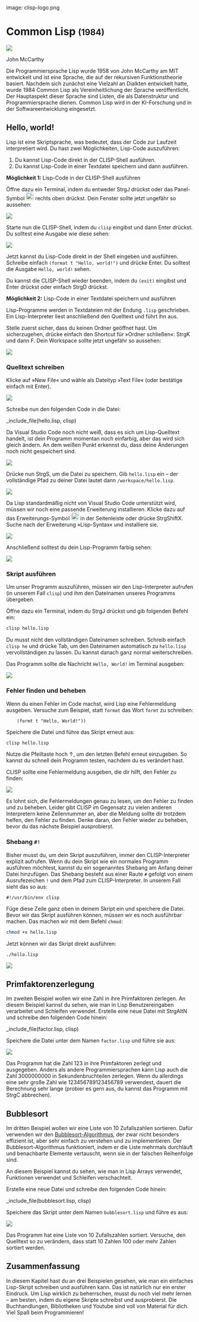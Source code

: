 <div class='meta'>
image: clisp-logo.png
</div>

# Common Lisp <span style='font-size: 80%;'>(1984)</span>

<div class='floatright' style='width: 12em;'>
    <img src='mccarthy.webp'>
    <p>John McCarthy</p>
</div>

<p class='abstract'>
Die Programmiersprache Lisp wurde 1958 von John McCarthy am MIT entwickelt und ist eine Sprache, die auf der rekursiven Funktionstheorie basiert.
Nachdem sich zunächst eine Vielzahl an Dialkten entwickelt hatte, wurde 1984 Common Lisp als Vereinheitlichung der Sprache veröffentlicht.
Der Hauptaspekt dieser Sprache sind Listen, die als Datenstruktur und Programmiersprache dienen. Common Lisp wird in der KI-Forschung und in der Softwareentwicklung eingesetzt.
</p>

<!-- ## Eigenschaften

- **Funktional**: Common Lisp ist eine funktionale Programmiersprache, die auf der rekursiven Funktionstheorie basiert.
- **Dynamisch**: Common Lisp ist eine dynamisch typisierte Sprache, was bedeutet, dass Variablen ihren Datentyp zur Laufzeit ändern können.
- **Objektorientierung**: Common Lisp unterstützt die objektorientierte Programmierung, die auf der Verwendung von Objekten und Klassen basiert.
- **Makros**: Common Lisp bietet Makros, die es ermöglichen, den Code zur Kompilierzeit zu transformieren.
- **Hohe Performance**: Common Lisp ist eine der schnellsten Programmiersprachen und wird häufig für rechenintensive Anwendungen eingesetzt.
- **Community**: Common Lisp hat eine aktive und engagierte Community, die eine Vielzahl von Bibliotheken und Frameworks entwickelt hat. -->

## Hello, world!

Lisp ist eine Skriptsprache, was bedeutet, dass der Code zur Laufzeit interpretiert wird. Du hast zwei Möglichkeiten, Lisp-Code auszuführen:

1. Du kannst Lisp-Code direkt in der CLISP-Shell ausführen.
2. Du kannst Lisp-Code in einer Textdatei speichern und dann ausführen.

**Möglichkeit 1:** Lisp-Code in der CLISP-Shell ausführen

Öffne dazu ein Terminal, indem du entweder <span class='key'>Strg</span><span class='key'>J</span> drückst oder das Panel-Symbol <img src='../basics/panel.webp' style='border-radius: 4px; height: 1.5em;'> rechts oben drückst. Dein Fenster sollte jetzt ungefähr so aussehen:

<img class='full' src='code-with-terminal.webp'>

Starte nun die CLISP-Shell, indem du `clisp` eingibst und dann <span class='key'>Enter</span> drückst. Du solltest eine Ausgabe wie diese sehen:

<img class='full' src='clisp.webp'>

Jetzt kannst du Lisp-Code direkt in der Shell eingeben und ausführen. Schreibe einfach `(format t "Hello, world!")` und drücke <span class='key'>Enter</span>. Du solltest die Ausgabe `Hello, world!` sehen.

Du kannst die CLISP-Shell wieder beenden, indem du `(exit)` eingibst und <span class='key'>Enter</span> drückst oder einfach <span class='key'>Strg</span><span class='key'>D</span> drückst.

**Möglichkeit 2:** Lisp-Code in einer Textdatei speichern und ausführen

Lisp-Programme werden in Textdateien mit der Endung `.lisp` geschrieben. Ein Lisp-Interpreter liest anschließend den Quelltext und führt ihn aus.

Stelle zuerst sicher, dass du keinen Ordner geöffnet hast. Um sicherzugehen, drücke einfach den Shortcut für »Ordner schließen«: <span class='key'>Strg</span><span class='key'>K</span> und dann <span class='key'>F</span>. Dein Workspace sollte jetzt ungefähr so aussehen:

<img class='full' src='fresh-start.webp'>

### Quelltext schreiben

Klicke auf »New File« und wähle als Dateityp »Text File« (oder bestätige einfach mit <span class='key'>Enter</span>).

<img class='full' src='choose-filename.webp'>

Schreibe nun den folgenden Code in die Datei:

_include_file(hello.lisp, clisp)

Da Visual Studio Code noch nicht weiß, dass es sich um Lisp-Quelltext handelt, ist dein Programm momentan noch einfarbig, aber das wird sich gleich ändern. An dem weißen Punkt erkennst du, dass deine Änderungen noch nicht gespeichert sind.

<img class='full' src='no-syntax-highlighting.webp'>

Drücke nun <span class='key'>Strg</span><span class='key'>S</span>, um die Datei zu speichern. Gib `hello.lisp` ein – der vollständige Pfad zu deiner Datei lautet dann `/workspace/hello.lisp`.

<img class='full' src='enter-filename.webp'>

Da Lisp standardmäßig nicht von Visual Studio Code unterstützt wird, müssen wir noch eine passende Erweiterung installieren. Klicke dazu auf das Erweiterungs-Symbol <img src='../basics/extensions.webp' style='border-radius: 4px; height: 1.5em;'> in der Seitenleiste oder drücke <span class='key'>Strg</span><span class='key'>Shift</span><span class='key'>X</span>. Suche nach der Erweiterung »Lisp-Syntax« und installiere sie.

<img class='full' src='lisp-syntax.webp'>

Anschließend solltest du dein Lisp-Programm farbig sehen:

<img class='full' src='syntax-highlighting.webp'>

### Skript ausführen

Um unser Programm auszuführen, müssen wir den Lisp-Interpreter aufrufen (in unserem Fall `clisp`) und ihm den Dateinamen unseres Programms übergeben.

Öffne dazu ein Terminal, indem du <span class='key'>Strg</span><span class='key'>J</span> drückst und gib folgenden Befehl ein:

```bash
clisp hello.lisp
```

<div class='hint'>
Du musst nicht den vollständigen Dateinamen schreiben. Schreib einfach <code>clisp he</code> und drücke <span class='key'>Tab</span>, um den Dateinamen automatisch zu <code>hello.lisp</code> vervollständigen zu lassen. Du kannst danach ganz normal weiterschreiben.
</div>

Das Programm sollte die Nachricht `Hello, World!` im Terminal ausgeben:

<img class='full' src='hello.webp'>

### Fehler finden und beheben

Wenn du einen Fehler im Code machst, wird Lisp eine Fehlermeldung ausgeben. Versuche zum Beispiel, statt `format` das Wort `formt` zu schreiben:

```clisp
    (formt t "Hello, World!"))
```

Speichere die Datei und führe das Skript erneut aus:

```bash
clisp hello.lisp
```

<div class='hint'>
Nutze die Pfeiltaste hoch <span class='key'>↑</span>, um den letzten Befehl erneut einzugeben. So kannst du schnell dein Programm testen, nachdem du es verändert hast.
</div>

CLISP sollte eine Fehlermeldung ausgeben, die dir hilft, den Fehler zu finden:

<img class='full' src='hello-error.webp'>

Es lohnt sich, die Fehlermeldungen genau zu lesen, um den Fehler zu finden und zu beheben. Leider gibt CLISP im Gegensatz zu vielen anderen Interpretern keine Zeilennummer an, aber die Meldung sollte dir trotzdem helfen, den Fehler zu finden. Denke daran, den Fehler wieder zu beheben, bevor du das nächste Beispiel ausprobierst.

### Shebang `#!`

Bisher musst du, um dein Skript auszuführen, immer den CLISP-Interpreter explizit aufrufen. Wenn du dein Skript wie ein normales Programm ausführen möchtest, kannst du ein sogenanntes Shebang am Anfang deiner Datei hinzufügen. Das Shebang besteht aus einer Raute `#` gefolgt von einem Ausrufezeichen `!` und dem Pfad zum CLISP-Interpreter. In unserem Fall sieht das so aus:

```clisp
#!/usr/bin/env clisp
```

Füge diese Zeile ganz oben in deinem Skript ein und speichere die Datei. Bevor wir das Skript ausführen können, müssen wir es noch ausführbar machen. Das machen wir mit dem Befehl `chmod`:

```bash
chmod +x hello.lisp
```
Jetzt können wir das Skript direkt ausführen:

```bash
./hello.lisp
```

<img class='full' src='shebang.webp'>

## Primfaktorenzerlegung

Im zweiten Beispiel wollen wir eine Zahl in ihre Primfaktoren zerlegen.
An diesem Beispiel kannst du sehen, wie man in Lisp Benutzereingaben verarbeitet und Schleifen verwendet.
Erstelle eine neue Datei mit <span class='key'>Strg</span><span class='key'>Alt</span><span class='key'>N</span> und schreibe den folgenden Code hinein:

_include_file(factor.lisp, clisp)

Speichere die Datei unter dem Namen `factor.lisp` und führe sie aus:

<img class='full' src='try-factor.webp'>

Das Programm hat die Zahl 123 in ihre Primfaktoren zerlegt und ausgegeben. Anders als andere Programmiersprachen kann Lisp auch die Zahl 3000000000 in Sekundenbruchteilen zerlegen. Wenn du allerdings eine sehr große Zahl wie 123456789123456789 verwendest, dauert die Berechnung sehr lange (probier es gern aus, du kannst das Programm mit <span class='key'>Strg</span><span class='key'>C</span> abbrechen).

## Bubblesort

Im dritten Beispiel wollen wir eine Liste von 10 Zufallszahlen sortieren. Dafür verwenden wir den [Bubblesort-Algorithmus](https://de.wikipedia.org/wiki/Bubblesort), der zwar nicht besonders effizient ist, aber sehr einfach zu verstehen und zu implementieren. Der Bubblesort-Algorithmus funktioniert, indem er die Liste mehrmals durchläuft und benachbarte Elemente vertauscht, wenn sie in der falschen Reihenfolge sind.

An diesem Beispiel kannst du sehen, wie man in Lisp Arrays verwendet, Funktionen verwendet und Schleifen verschachtelt.

Erstelle eine neue Datei und schreibe den folgenden Code hinein:

_include_file(bubblesort.lisp, clisp)

Speichere das Skript unter dem Namen `bubblesort.lisp` und führe es aus:

<img class='full' src='bubblesort.webp'>

Das Programm hat eine Liste von 10 Zufallszahlen sortiert. Versuche, den Quelltext so zu verändern, dass statt 10 Zahlen 100 oder mehr Zahlen sortiert werden.

## Zusammenfassung

In diesem Kapitel hast du an drei Beispielen gesehen, wie man ein einfaches Lisp-Skript schreiben und ausführen kann. Das ist natürlich nur ein erster Eindruck. Um Lisp wirklich zu beherrschen, musst du noch viel mehr lernen – am besten, indem du eigene Skripte schreibst und ausprobierst. Die Buchhandlungen, Bibliotheken und Youtube sind voll von Material für dich. Viel Spaß beim Programmieren!
